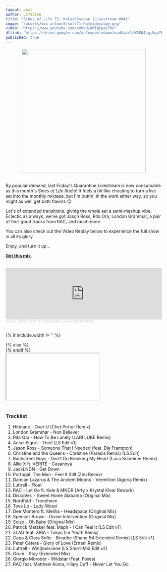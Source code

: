 ```yaml
---
layout: post
author: Lifesine
title: "Sines of Life 71: Kaleidoscope (Livestream #04)"
image: "/assets/mix-artwork/sol/71-kaleidoscope.png"
video: "https://www.youtube.com/embed/oMTqCpaL7ho"
dllink: "https://drive.google.com/uc?export=download&id=1rWAE04hgj5go7HfNKrWkqm93D3FZWnvX"
published: true
---
```


<div style="text-align:center"><img src="{{ page.image }}" width="400px" height="auto" /></div>
<br>

By popular demand, last Friday's Quarantine Livestream is now consumable as this month's _Sines of Life Radio_! It feels a bit like cheating to turn a live set into the monthly mixtape, but I'm puttin' in the work either way, so you might as well get both flavors 😉

Lot's of extended transitions, giving the whole set a semi-mashup vibe. Eclectic as always, we've got Jason Ross, Rita Ora, London Grammar, a pair of feel-good tracks from RAC, and much more.

You can also check out the Video Replay below to experience the full show in all its glory.

Enjoy, and turn it up...

<a href=" {{ page.dllink }} " target="_blank">**Get this mix**</a>.

<br>

<iframe width="100%" height="166" scrolling="no" frameborder="no" allow="autoplay" src="https://w.soundcloud.com/player/?url=https%3A//api.soundcloud.com/tracks/828814840%3Fsecret_token%3Ds-ciRrxduY0TZ&color=%23fccc49&auto_play=false&hide_related=false&show_comments=true&show_user=true&show_reposts=false&show_teaser=true"></iframe><div style="font-size: 10px; color: #cccccc;line-break: anywhere;word-break: normal;overflow: hidden;white-space: nowrap;text-overflow: ellipsis; font-family: Interstate,Lucida Grande,Lucida Sans Unicode,Lucida Sans,Garuda,Verdana,Tahoma,sans-serif;font-weight: 100;"><a href="https://soundcloud.com/lifesine" title="Lifesine" target="_blank" style="color: #cccccc; text-decoration: none;">Lifesine</a> · <a href="https://soundcloud.com/lifesine/sines-of-life-71/s-ciRrxduY0TZ" title="Sines of Life 71: Kaleidoscope (Livestream Recording)" target="_blank" style="color: #cccccc; text-decoration: none;">Sines of Life 71: Kaleidoscope (Livestream Recording)</a></div>

<br>

{% if include.width != '' %}
  <div style="width: {{include.width}}; margin:0 auto;">
{% else %}
  <div>
{% endif %}
  <div class="ytcontainer">
    <iframe class="yt" allowfullscreen src="{{ page.video }}"></iframe>
  </div>
</div>

<br>

### Tracklist

01. Hitmane - Over U (Chet Porter Remix)
02. London Grammar - Non Believer
03. Rita Ora - How To Be Lonely (LARI LUKE Remix)
04. Ansel Elgort - Thief [LS Edit v1]
05. Jason Ross - Someone That I Needed (feat. Dia Frampton)
06. Christine and the Queens - Christine (Paradis Remix) [LS Edit]
07. Backstreet Boys - Don't Go Breaking My Heart (Luca Schreiner Remix)
08. Allie X ft. VÉRITÉ - Casanova
09. JackLNDN - Get Down
10. Portugal. The Man - Feel It Still (Zhu Remix)
11. Damian Lazarus & The Ancient Moons - Vermillion (Agoria Remix)
12. Luttrell - Float
13. RAC - Let Go ft. Kele & MNDR (Arty x Krystal Klear Rework)
14. DiscoVer. - Sweet Home Alabama (Original Mix)
15. Nordfold - Trondheim
16. Tove Lo - Lady Wood
17. Dee Montero ft. Meliha - Headspace (Original Mix)
18. Spencer Brown - Divine Intervention (Original Mix)
19. Seizo - Oh Baby (Original Mix)
20. Patrick Metzker feat. Maph - I Can Feel It [LS Edit v1]
21. 3LAU feat. XIRA - Tokyo (Le Youth Remix)
22. Capa & Clara Sofie - Breathe (Shane 54 Extended Remix) [LS Edit v1]
23. Peter Cetera - Glory of Love (Ernani Remix)
24. Luttrell - Windowscene [LS Short-Mid Edit v2]
25. Grum - Stay (Extended Mix)
26. Giorgio Moroder - Wildstar (Feat. Foxes)
27. RAC feat. Matthew Koma, Hilary Duff - Never Let You Go


<br>
